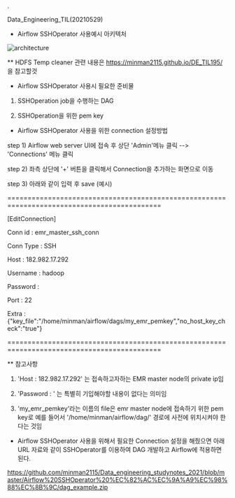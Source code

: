 .

Data_Engineering_TIL(20210529)

- Airflow SSHOperator 사용예시 아키텍처

![architecture](https://user-images.githubusercontent.com/41605276/120059635-b4bae100-c08d-11eb-9ccc-27427569f095.png)

** HDFS Temp cleaner 관련 내용은 https://minman2115.github.io/DE_TIL195/ 을 참고할것

- Airflow SSHOperator 사용시 필요한 준비물

1) SSHOperation job을 수행하는 DAG

2) SSHOperation을 위한 pem key

- Airflow SSHOperator 사용을 위한 connection 설정방법

step 1) Airflow web server UI에 접속 후 상단 'Admin'메뉴 클릭 --> 'Connections' 메뉴 클릭

step 2) 좌측 상단에 '+' 버튼을 클릭해서 Connection을 추가하는 화면으로 이동

step 3) 아래와 같이 입력 후 save (예시)

============================================================================================

[EditConnection]

Conn id : emr_master_ssh_conn

Conn Type : SSH

Host : 182.982.17.292

Username : hadoop

Password : 



Port : 22

Extra : {"key_file":"/home/minman/airflow/dags/my_emr_pemkey","no_host_key_check":"true"}


============================================================================================


** 참고사항 

1) 'Host : 182.982.17.292' 는 접속하고자하는 EMR master node의 private ip임

2) 'Password : ' 는 특별히 기입해야할 내용이 없다는 의미임

3) 'my_emr_pemkey'라는 이름의 file은 emr master node에 접속하기 위한 pem key로 예를 들어서 '/home/minman/airflow/dag/' 경로에 사전에 위치시켜야 한다는 것임

- Airflow SSHOperator 사용을 위해서 필요한 Connection 설정을 해줬으면 아래 URL 자료와 같이 SSHOperator를 이용하여 DAG 개발하고 Airflow에 적용하면 된다.

https://github.com/minman2115/Data_engineering_studynotes_2021/blob/master/Airflow%20SSHOperator%20%EC%82%AC%EC%9A%A9%EC%98%88%EC%8B%9C/dag_example.zip

